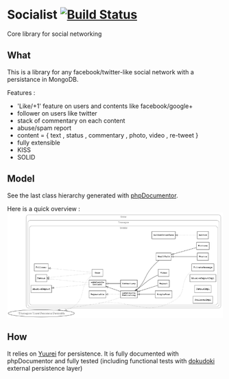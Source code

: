 # Socialist [![Build Status](https://travis-ci.org/Trismegiste/Socialist.svg?branch=master)](https://travis-ci.org/Trismegiste/Socialist)
Core library for social networking

## What
This is a library for any facebook/twitter-like social network with a persistance in MongoDB.

Features :

* 'Like/+1' feature on users and contents like facebook/google+
* follower on users like twitter
* stack of commentary on each content
* abuse/spam report
* content = { text , status , commentary , photo, video , re-tweet }
* fully extensible
* KISS
* SOLID

## Model
See the last class hierarchy generated with [phpDocumentor][3].

Here is a quick overview :
![Model](/doc/model.png)

## How 
It relies on [Yuurei][1] for persistence. It is fully documented with phpDocumentor and
fully tested (including functional tests with [dokudoki][2] external persistence layer)


[1]: https://github.com/Trismegiste/Yuurei
[2]: https://github.com/Trismegiste/DokudokiBundle
[3]: http://phpdoc.org/docs/latest/getting-started/installing.html#phar
